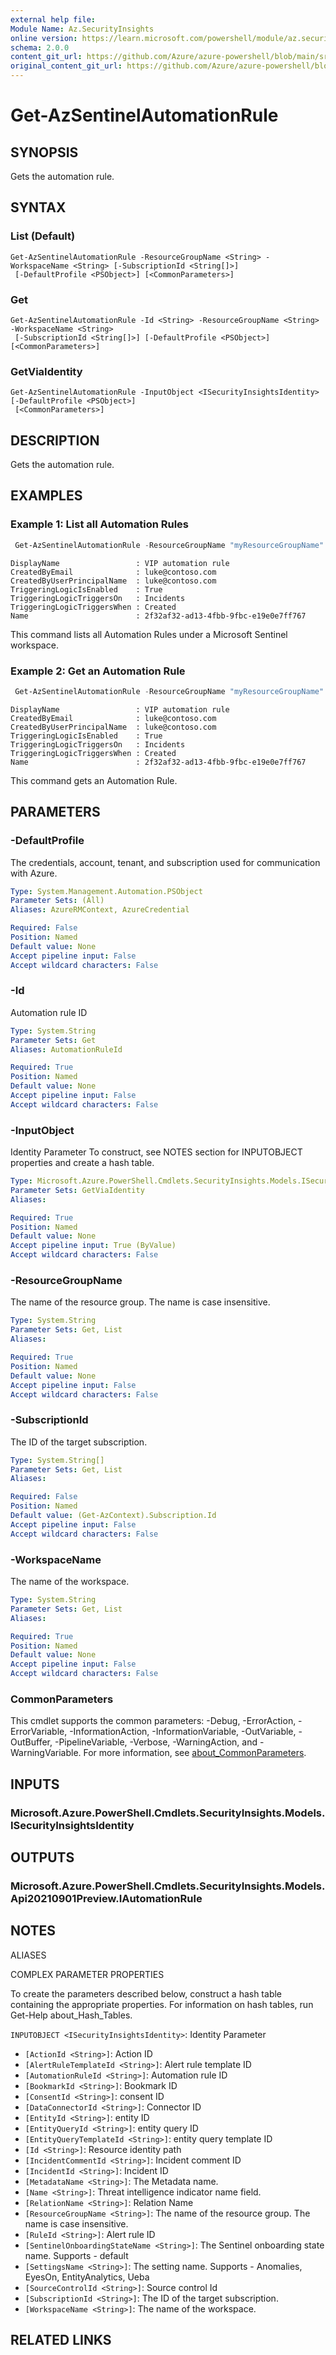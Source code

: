 ```yaml
---
external help file:
Module Name: Az.SecurityInsights
online version: https://learn.microsoft.com/powershell/module/az.securityinsights/get-azsentinelautomationrule
schema: 2.0.0
content_git_url: https://github.com/Azure/azure-powershell/blob/main/src/SecurityInsights/help/Get-AzSentinelAutomationRule.md
original_content_git_url: https://github.com/Azure/azure-powershell/blob/main/src/SecurityInsights/help/Get-AzSentinelAutomationRule.md
---
```


# Get-AzSentinelAutomationRule

## SYNOPSIS
Gets the automation rule.

## SYNTAX

### List (Default)
```
Get-AzSentinelAutomationRule -ResourceGroupName <String> -WorkspaceName <String> [-SubscriptionId <String[]>]
 [-DefaultProfile <PSObject>] [<CommonParameters>]
```

### Get
```
Get-AzSentinelAutomationRule -Id <String> -ResourceGroupName <String> -WorkspaceName <String>
 [-SubscriptionId <String[]>] [-DefaultProfile <PSObject>] [<CommonParameters>]
```

### GetViaIdentity
```
Get-AzSentinelAutomationRule -InputObject <ISecurityInsightsIdentity> [-DefaultProfile <PSObject>]
 [<CommonParameters>]
```

## DESCRIPTION
Gets the automation rule.

## EXAMPLES

### Example 1: List all Automation Rules
```powershell
 Get-AzSentinelAutomationRule -ResourceGroupName "myResourceGroupName" -workspaceName "myWorkspaceName"
```

```output
DisplayName                 : VIP automation rule
CreatedByEmail              : luke@contoso.com
CreatedByUserPrincipalName  : luke@contoso.com
TriggeringLogicIsEnabled    : True
TriggeringLogicTriggersOn   : Incidents
TriggeringLogicTriggersWhen : Created
Name                       	: 2f32af32-ad13-4fbb-9fbc-e19e0e7ff767

```

This command lists all Automation Rules under a Microsoft Sentinel workspace.

### Example 2: Get an Automation Rule
```powershell
 Get-AzSentinelAutomationRule -ResourceGroupName "myResourceGroupName" -workspaceName "myWorkspaceName" -Id "2f32af32-ad13-4fbb-9fbc-e19e0e7ff767"
```

```output
DisplayName                 : VIP automation rule
CreatedByEmail              : luke@contoso.com
CreatedByUserPrincipalName  : luke@contoso.com
TriggeringLogicIsEnabled    : True
TriggeringLogicTriggersOn   : Incidents
TriggeringLogicTriggersWhen : Created
Name                       	: 2f32af32-ad13-4fbb-9fbc-e19e0e7ff767
```

This command gets an Automation Rule.

## PARAMETERS

### -DefaultProfile
The credentials, account, tenant, and subscription used for communication with Azure.

```yaml
Type: System.Management.Automation.PSObject
Parameter Sets: (All)
Aliases: AzureRMContext, AzureCredential

Required: False
Position: Named
Default value: None
Accept pipeline input: False
Accept wildcard characters: False
```

### -Id
Automation rule ID

```yaml
Type: System.String
Parameter Sets: Get
Aliases: AutomationRuleId

Required: True
Position: Named
Default value: None
Accept pipeline input: False
Accept wildcard characters: False
```

### -InputObject
Identity Parameter
To construct, see NOTES section for INPUTOBJECT properties and create a hash table.

```yaml
Type: Microsoft.Azure.PowerShell.Cmdlets.SecurityInsights.Models.ISecurityInsightsIdentity
Parameter Sets: GetViaIdentity
Aliases:

Required: True
Position: Named
Default value: None
Accept pipeline input: True (ByValue)
Accept wildcard characters: False
```

### -ResourceGroupName
The name of the resource group.
The name is case insensitive.

```yaml
Type: System.String
Parameter Sets: Get, List
Aliases:

Required: True
Position: Named
Default value: None
Accept pipeline input: False
Accept wildcard characters: False
```

### -SubscriptionId
The ID of the target subscription.

```yaml
Type: System.String[]
Parameter Sets: Get, List
Aliases:

Required: False
Position: Named
Default value: (Get-AzContext).Subscription.Id
Accept pipeline input: False
Accept wildcard characters: False
```

### -WorkspaceName
The name of the workspace.

```yaml
Type: System.String
Parameter Sets: Get, List
Aliases:

Required: True
Position: Named
Default value: None
Accept pipeline input: False
Accept wildcard characters: False
```

### CommonParameters
This cmdlet supports the common parameters: -Debug, -ErrorAction, -ErrorVariable, -InformationAction, -InformationVariable, -OutVariable, -OutBuffer, -PipelineVariable, -Verbose, -WarningAction, and -WarningVariable. For more information, see [about_CommonParameters](http://go.microsoft.com/fwlink/?LinkID=113216).

## INPUTS

### Microsoft.Azure.PowerShell.Cmdlets.SecurityInsights.Models.ISecurityInsightsIdentity

## OUTPUTS

### Microsoft.Azure.PowerShell.Cmdlets.SecurityInsights.Models.Api20210901Preview.IAutomationRule

## NOTES

ALIASES

COMPLEX PARAMETER PROPERTIES

To create the parameters described below, construct a hash table containing the appropriate properties. For information on hash tables, run Get-Help about_Hash_Tables.


`INPUTOBJECT <ISecurityInsightsIdentity>`: Identity Parameter
  - `[ActionId <String>]`: Action ID
  - `[AlertRuleTemplateId <String>]`: Alert rule template ID
  - `[AutomationRuleId <String>]`: Automation rule ID
  - `[BookmarkId <String>]`: Bookmark ID
  - `[ConsentId <String>]`: consent ID
  - `[DataConnectorId <String>]`: Connector ID
  - `[EntityId <String>]`: entity ID
  - `[EntityQueryId <String>]`: entity query ID
  - `[EntityQueryTemplateId <String>]`: entity query template ID
  - `[Id <String>]`: Resource identity path
  - `[IncidentCommentId <String>]`: Incident comment ID
  - `[IncidentId <String>]`: Incident ID
  - `[MetadataName <String>]`: The Metadata name.
  - `[Name <String>]`: Threat intelligence indicator name field.
  - `[RelationName <String>]`: Relation Name
  - `[ResourceGroupName <String>]`: The name of the resource group. The name is case insensitive.
  - `[RuleId <String>]`: Alert rule ID
  - `[SentinelOnboardingStateName <String>]`: The Sentinel onboarding state name. Supports - default
  - `[SettingsName <String>]`: The setting name. Supports - Anomalies, EyesOn, EntityAnalytics, Ueba
  - `[SourceControlId <String>]`: Source control Id
  - `[SubscriptionId <String>]`: The ID of the target subscription.
  - `[WorkspaceName <String>]`: The name of the workspace.

## RELATED LINKS


